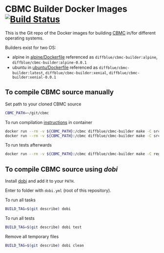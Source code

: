 # CBMC Builder Docker Images [![Build Status](https://travis-ci.org/diffblue/cbmc-builder.svg?branch=master)](https://travis-ci.org/diffblue/cbmc-builder)

This is the Git repo of the Docker images for building
[CBMC](https://github.com/diffblue/cbmc) in/for different operating systems.

Builders exist for two OS:
- alpine in [alpine/Dockerfile](alpine/Dockerfile) referenced as
  `diffblue/cbmc-builder:alpine`,
  `diffblue/cbmc-builder:alpine-0.0.1`
- ubuntu in [ubuntu/Dockerfile](ubuntu/Dockerfile) referenced as
  `diffblue/cbmc-builder:latest`,
  `diffblue/cbmc-builder:xenial`,
  `diffblue/cbmc-builder:xenial-0.0.1`

## To compile CBMC source manually

Set path to your cloned CBMC source

```bash
CBMC_PATH=~/git/cbmc
```

To run compilation [instructions](https://github.com/diffblue/cbmc/blob/master/COMPILING)
in container

```bash
docker run --rm -v ${CBMC_PATH}:/cbmc diffblue/cbmc-builder make -C src minisat2-download
docker run --rm -v ${CBMC_PATH}:/cbmc diffblue/cbmc-builder make -C src -j$(getconf _NPROCESSORS_ONLN)
```

To run tests afterwards

```bash
docker run --rm -v ${CBMC_PATH}:/cbmc diffblue/cbmc-builder make -C regression test
```

## To compile CBMC source using *dobi*

Install [dobi](https://github.com/dnephin/dobi/) and add it to your `PATH`.

Enter to folder with `dobi.yml` (root of this repository).

To run all tasks

```bash
BUILD_TAG=$(git describe) dobi
```

To run all tests

```bash
BUILD_TAG=$(git describe) dobi test
```

Remove all temporary files

```bash
BUILD_TAG=$(git describe) dobi clean
```
